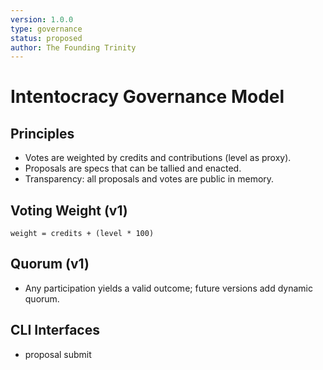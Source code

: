 ```yaml
---
version: 1.0.0
type: governance
status: proposed
author: The Founding Trinity
---
```


# Intentocracy Governance Model

## Principles
- Votes are weighted by credits and contributions (level as proxy).
- Proposals are specs that can be tallied and enacted.
- Transparency: all proposals and votes are public in memory.

## Voting Weight (v1)
```
weight = credits + (level * 100)
```

## Quorum (v1)
- Any participation yields a valid outcome; future versions add dynamic quorum.

## CLI Interfaces
- proposal submit <title> [--desc text] [--proposer id]
- vote cast <citizenId> <proposalId> approve|reject|abstain
- governance tally <proposalId>

## Acceptance Criteria
- [ ] Citizens can submit proposals.
- [ ] Votes are recorded with weights.
- [ ] Tally determines approved/rejected.

